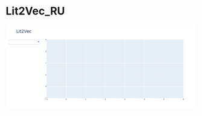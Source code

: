 # Lit2Vec_RU

![](https://raw.githubusercontent.com/Blackdeer1524/Lit2Vec_RU/main/Lit2Vec_demo.gif)
